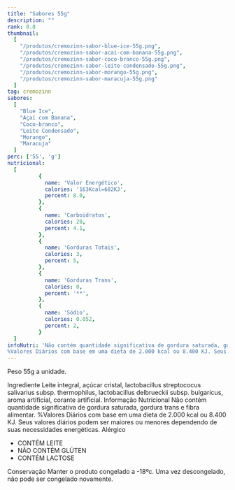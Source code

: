 ```yaml
---
title: "Sabores 55g"
description: ""
rank: 0.8
thumbnail:
  [
    "/produtos/cremozinn-sabor-blue-ice-55g.png",
    "/produtos/cremozinn-sabor-acai-com-banana-55g.png",
    "/produtos/cremozinn-sabor-coco-branco-55g.png",
    "/produtos/cremozinn-sabor-leite-condensado-55g.png",
    "/produtos/cremozinn-sabor-morango-55g.png",
    "/produtos/cremozinn-sabor-maracuja-55g.png"
  ]
tag: cremozinn
sabores:
  [
    "Blue Ice",
    "Açaí com Banana",
    "Coco-branco",
    "Leite Condensado",
    "Morango",
    "Maracuja"
  ]
perc: ['55', 'g']
nutricional:
  [
          {
            name: 'Valor Energético',
            calories: '163Kcal=682KJ',
            percent: 8.0,
          },
          {
            name: 'Carboidratos',
            calories: 28,
            percent: 4.1,
          },
          {
            name: 'Gorduras Totais',
            calories: 3,
            percent: 5,
          },
          {
            name: 'Gorduras Trans',
            calories: 0,
            percent: '**',
          },
          {
            name: 'Sódio',
            calories: 0.052,
            percent: 2,
          }
  ]
infoNutri: 'Não contém quantidade significativa de gordura saturada, gordura trans e fibra alimentar.
%Valores Diários com base em uma dieta de 2.000 kcal ou 8.400 KJ. Seus valores diários podem ser maiores ou menores dependendo de suas necessidades energéticas.'
---
```


Peso 55g a unidade.

<v-expansion-panels accordion class="mb-6 elevation-0">
    <v-expansion-panel>
        <v-expansion-panel-header>Ingrediente</v-expansion-panel-header>
        <v-expansion-panel-content>
        Leite integral, açúcar cristal, lactobacillus streptococus salivarius subsp. thermophilus, lactobacillus delbrueckii subsp. bulgaricus, aroma artificial, corante artificial.
        </v-expansion-panel-content>
    </v-expansion-panel>
    <v-expansion-panel>
        <v-expansion-panel-header>Informação Nutricional</v-expansion-panel-header>
        <v-expansion-panel-content>
        Não contém quantidade significativa de gordura saturada, gordura trans e fibra alimentar.
        %Valores Diários com base em uma dieta de 2.000 kcal ou 8.400 KJ. Seus valores diários podem ser maiores ou menores dependendo de suas necessidades energéticas.
        </v-expansion-panel-content>
    </v-expansion-panel>    
    <v-expansion-panel>
        <v-expansion-panel-header>Alérgico</v-expansion-panel-header>
        <v-expansion-panel-content>
            <ul>
                <li>CONTÉM LEITE</li>
                <li>NÃO CONTÉM GLÚTEN</li>
                <li>CONTÉM LACTOSE</li>
            </ul>
        </v-expansion-panel-content>
    </v-expansion-panel>
    <v-expansion-panel>
        <v-expansion-panel-header>Conservação</v-expansion-panel-header>
        <v-expansion-panel-content>
            Manter o produto congelado a -18ºc. Uma vez descongelado, não pode ser congelado novamente.
        </v-expansion-panel-content>
    </v-expansion-panel>
</v-expansion-panels>